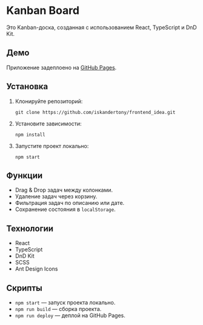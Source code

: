 

# Kanban Board

Это Kanban-доска, созданная с использованием React, TypeScript и DnD Kit.

## Демо

Приложение задеплоено на [GitHub Pages](https://iskandertony.github.io/frontend_idea).

## Установка

1. Клонируйте репозиторий:
   ```
   git clone https://github.com/iskandertony/frontend_idea.git
   ```

2. Установите зависимости:
   ```
   npm install
   ```

3. Запустите проект локально:
   ```
   npm start
   ```

## Функции

- Drag & Drop задач между колонками.
- Удаление задач через корзину.
- Фильтрация задач по описанию или дате.
- Сохранение состояния в `localStorage`.

## Технологии

- React
- TypeScript
- DnD Kit
- SCSS
- Ant Design Icons

## Скрипты

- `npm start` — запуск проекта локально.
- `npm run build` — сборка проекта.
- `npm run deploy` — деплой на GitHub Pages.
